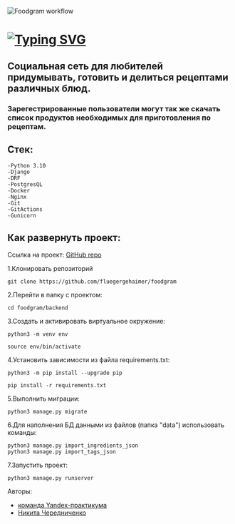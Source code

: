 ![Foodgram workflow](https://github.com/fluegergehaimer/foodgram/actions/workflows/main.yml/badge.svg)

# [![Typing SVG](https://readme-typing-svg.herokuapp.com?color=%2336BCF7&lines=FOODGRAM)](https://git.io/typing-svg)

## Социальная сеть для любителей придумывать, готовить и делиться рецептами различных блюд.
### Зарегестрированные пользователи могут так же скачать список продуктов необходимых для приготовления по рецептам.

## Стек:
```
-Python 3.10
-Django
-DRF
-PostgresQL
-Docker
-Nginx
-Git
-GitActions
-Gunicorn
```

## Как развернуть проект:
Ссылка на проект: [GitHub repo](https://github.com/fluegergehaimer/foodgram)

1.Клонировать репозиторий
```
git clone https://github.com/fluegergehaimer/foodgram
```

2.Перейти в папку с проектом:
```
cd foodgram/backend
```

3.Cоздать и активировать виртуальное окружение:
```
python3 -m venv env

source env/bin/activate
```

4.Установить зависимости из файла requirements.txt:

```
python3 -m pip install --upgrade pip

pip install -r requirements.txt
```
5.Выполнить миграции:

```
python3 manage.py migrate
```

6.Для наполнения БД данными из файлов (папка "data") использовать команды:
```
python3 manage.py import_ingredients_json
python3 manage.py import_tags_json
```

7.Запустить проект:

```
python3 manage.py runserver
```



Авторы:
- [команда Yandex-практикума](https://github.com/yandex-praktikum?tab=repositories)
- [Никита Чередниченко](https://github.com/fluegergehaimer)
